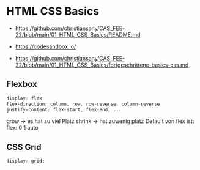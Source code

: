 # HTML CSS Basics

* https://github.com/christiansany/CAS_FEE-22/blob/main/01_HTML_CSS_Basics/README.md
* https://codesandbox.io/

* https://github.com/christiansany/CAS_FEE-22/blob/main/01_HTML_CSS_Basics/fortgeschrittene-basics-css.md

## Flexbox

```css
display: flex
flex-direction: column, row, row-reverse, column-reverse
justify-content: flex-start, flex-end, ...
```

grow -> es hat zu viel Platz
shrink -> hat zuwenig platz
Default von flex ist: flex: 0 1 auto

## CSS Grid

```css
display: grid;
```
